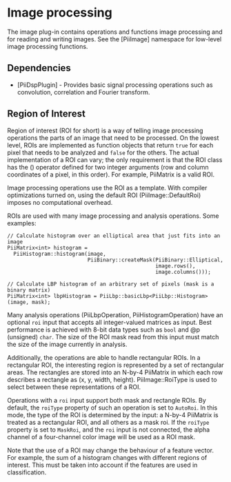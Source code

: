 Image processing
================

The image plug-in contains operations and functions image processing
and for reading and writing images. See the [PiiImage] namespace for
low-level image processing functions.

Dependencies
------------

- [PiiDspPlugin] - Provides basic signal processing operations such as
convolution, correlation and Fourier transform.


Region of Interest
------------------

Region of interest (ROI for short) is a way of telling image
processing operations the parts of an image that need to be
processed. On the lowest level, ROIs are implemented as function
objects that return `true` for each pixel that needs to be
analyzed and `false` for the others. The actual implementation of
a ROI can vary; the only requirement is that the ROI class has the
() operator defined for two integer arguments (row and column
coordinates of a pixel, in this order). For example, PiiMatrix is a
valid ROI.

Image processing operations use the ROI as a template. With
compiler optimizations turned on, using the default ROI
(PiiImage::DefaultRoi) imposes no computational overhead.

ROIs are used with many image processing and analysis operations.
Some examples:

~~~(c++)
// Calculate histogram over an elliptical area that just fits into an image
PiiMatrix<int> histogram =
  PiiHistogram::histogram(image,
                          PiiBinary::createMask(PiiBinary::Elliptical,
                                                image.rows(),
                                                image.columns()));

// Calculate LBP histogram of an arbitrary set of pixels (mask is a binary matrix)
PiiMatrix<int> lbpHistogram = PiiLbp::basicLbp<PiiLbp::Histogram>(image, mask);
~~~

Many analysis operations (PiiLbpOperation, PiiHistogramOperation)
have an optional `roi` input that accepts all integer-valued
matrices as input. Best performance is achieved with 8-bit data
types such as `bool` and @p (unsigned) `char`. The size of the
ROI mask read from this input must match the size of the image
currently in analysis.

Additionally, the operations are able to handle rectangular ROIs. 
In a rectangular ROI, the interesting region is represented by a
set of rectangular areas. The rectangles are stored into an N-by-4
PiiMatrix<int> in which each row describes a rectangle as (x, y,
width, height). PiiImage::RoiType is used to select between these
representations of a ROI.

Operations with a `roi` input support both mask and rectangle
ROIs. By default, the `roiType` property of such an operation is
set to `AutoRoi`. In this mode, the type of the ROI is determined
by the input: a N-by-4 PiiMatrix<int> is treated as a rectangular
ROI, and all others as a mask roi. If the `roiType` property is
set to `MaskRoi`, and the `roi` input is not connected, the alpha
channel of a four-channel color image will be used as a ROI mask.

Note that the use of a ROI may change the behaviour of a feature
vector. For example, the sum of a histogram changes with different
regions of interest. This must be taken into account if the
features are used in classification.



